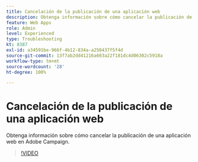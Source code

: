 ```yaml
---
title: Cancelación de la publicación de una aplicación web
description: Obtenga información sobre cómo cancelar la publicación de una aplicación web en Adobe Campaign.
feature: Web Apps
role: Admin
level: Experienced
type: Troubleshooting
kt: 8387
exl-id: a34591be-966f-4b12-834a-a250437f5f4d
source-git-commit: 13f7ab2dd41216a603a22f181dc4d06302c5918a
workflow-type: tm+mt
source-wordcount: '28'
ht-degree: 100%

---
```


# Cancelación de la publicación de una aplicación web

Obtenga información sobre cómo cancelar la publicación de una aplicación web en Adobe Campaign.

>[!VIDEO](https://video.tv.adobe.com/v/335892?quality=12&learn=on)
